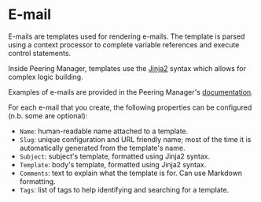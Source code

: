 # E-mail

E-mails are templates used for rendering e-mails. The template
is parsed using a context processor to complete variable references and execute
control statements.

Inside Peering Manager, templates use the
[Jinja2](https://palletsprojects.com/p/jinja/) syntax which allows for complex
logic building.

Examples of e-mails are provided in the Peering Manager's
[documentation](../../templating).

For each e-mail that you create, the following properties can be configured
(n.b. some are optional):

  * `Name`: human-readable name attached to a template.
  * `Slug`: unique configuration and URL friendly name; most of the time it
    is automatically generated from the template's name.
  * `Subject`: subject's template, formatted using Jinja2 syntax.
  * `Template`: body's template, formatted using Jinja2 syntax.
  * `Comments`: text to explain what the template is for. Can use Markdown
    formatting.
  * `Tags`: list of tags to help identifying and searching for a template.
